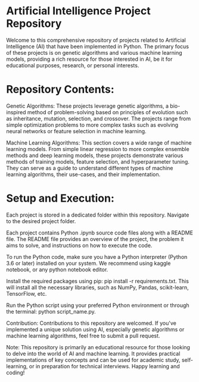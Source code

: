 # Artificial Intelligence Project Repository
Welcome to this comprehensive repository of projects related to Artificial Intelligence (AI) that have been implemented in Python. The primary focus of these projects is on genetic algorithms and various machine learning models, providing a rich resource for those interested in AI, be it for educational purposes, research, or personal interests.

# Repository Contents:
Genetic Algorithms: These projects leverage genetic algorithms, a bio-inspired method of problem-solving based on principles of evolution such as inheritance, mutation, selection, and crossover. The projects range from simple optimization problems to more complex tasks such as evolving neural networks or feature selection in machine learning.

Machine Learning Algorithms: This section covers a wide range of machine learning models. From simple linear regression to more complex ensemble methods and deep learning models, these projects demonstrate various methods of training models, feature selection, and hyperparameter tuning. They can serve as a guide to understand different types of machine learning algorithms, their use-cases, and their implementation.

# Setup and Execution:
Each project is stored in a dedicated folder within this repository. Navigate to the desired project folder.

Each project contains Python .ipynb source code files along with a README file. The README file provides an overview of the project, the problem it aims to solve, and instructions on how to execute the code.

To run the Python code, make sure you have a Python interpreter (Python 3.6 or later) installed on your system. We recommend using kaggle notebook, or any python notebook editor.

Install the required packages using pip: pip install -r requirements.txt. This will install all the necessary libraries, such as NumPy, Pandas, scikit-learn, TensorFlow, etc.

Run the Python script using your preferred Python environment or through the terminal: python script_name.py.

Contribution:
Contributions to this repository are welcomed. If you've implemented a unique solution using AI, especially genetic algorithms or machine learning algorithms, feel free to submit a pull request.

Note:
This repository is primarily an educational resource for those looking to delve into the world of AI and machine learning. It provides practical implementations of key concepts and can be used for academic study, self-learning, or in preparation for technical interviews. Happy learning and coding!

